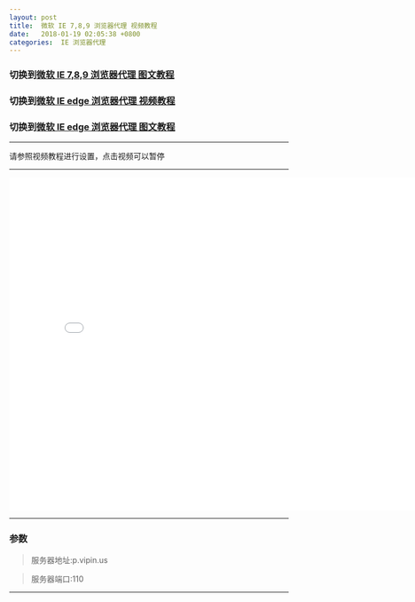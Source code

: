 ```yaml
---
layout: post
title:  微软 IE 7,8,9 浏览器代理 视频教程
date:   2018-01-19 02:05:38 +0800
categories:  IE 浏览器代理
---
```


### 切换到[微软 IE 7,8,9 浏览器代理 **图文教程**](/2018/01/ie_txt/ "IE")
### 切换到[微软 IE edge 浏览器代理 **视频教程**](/2018/01/iee/ "IE edge")
### 切换到[微软 IE edge 浏览器代理 **图文教程**](/2018/01/iee_txt/ "IE edge")

****

请参照视频教程进行设置，点击视频可以暂停

****

<iframe width="800" height="600" src="/files/ie.webm" frameborder="0" allow="autoplay; encrypted-media" allowfullscreen></iframe>

****

### 参数

>服务器地址:p.vipin.us

>服务器端口:110

****
